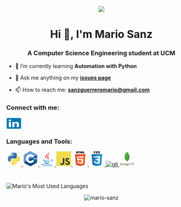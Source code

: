 <p align="center"><img src="https://i.imgur.com/A6bWGFl.gif"/></p>
<h1 align="center">Hi 👋, I'm Mario Sanz</h1>
<h3 align="center">A Computer Science Engineering student at UCM</h3>


- 🌱 I’m currently learning **Automation with Python**

- 💬 Ask me anything on my **[issues page]**

- 📫 How to reach me: **sanzguerreromario@gmail.com**

<h3 align="left">Connect with me:</h3>
<p align="left">
  <!--
  <a href="https://twitter.com/mariosanz_14" target="blank"><img align="center" src="https://cdn.jsdelivr.net/npm/simple-icons@3.0.1/icons/twitter.svg" alt="mariosanz_14" height="30" width="40" /></a>
  -->
  <a href="https://linkedin.com/in/mariosanzguerrero" target="blank"><img align="center" src="https://raw.githubusercontent.com/devicons/devicon/master/icons/linkedin/linkedin-original.svg" alt="mariosanzguerrero" height="30" width="40" /></a>
</p>

<h3 align="left">Languages and Tools:</h3>
<p align="left">
  <a href="https://www.python.org" target="_blank"> <img src="https://raw.githubusercontent.com/devicons/devicon/master/icons/python/python-original.svg" alt="python" width="40" height="40"/> </a>
  <a href="https://www.w3schools.com/cpp/" target="_blank"> <img src="https://raw.githubusercontent.com/devicons/devicon/master/icons/cplusplus/cplusplus-original.svg" alt="cplusplus" width="40" height="40"/> </a>
  <a href="https://www.java.com" target="_blank"> <img src="https://raw.githubusercontent.com/devicons/devicon/master/icons/java/java-original.svg" alt="java" width="40" height="40"/> </a>
  <a href="https://developer.mozilla.org/en-US/docs/Web/JavaScript" target="_blank"> <img src="https://raw.githubusercontent.com/devicons/devicon/master/icons/javascript/javascript-original.svg" alt="javascript" width="40" height="40"/> </a>
  <a href="https://www.w3.org/html/" target="_blank"> <img src="https://raw.githubusercontent.com/devicons/devicon/master/icons/html5/html5-original-wordmark.svg" alt="html5" width="40" height="40"/> </a>
  <a href="https://www.w3schools.com/css/" target="_blank"> <img src="https://raw.githubusercontent.com/devicons/devicon/master/icons/css3/css3-original-wordmark.svg" alt="css3" width="40" height="40"/> </a>
  <a href="https://git-scm.com/" target="_blank"> <img src="https://www.vectorlogo.zone/logos/git-scm/git-scm-icon.svg" alt="git" width="40" height="40"/> </a>
  <a href="https://www.mongodb.com/" target="_blank"> <img src="https://raw.githubusercontent.com/devicons/devicon/master/icons/mongodb/mongodb-original-wordmark.svg" alt="mongodb" width="40" height="40"/> </a>
</p>

<h1 align="center"></h1>
<img align="center" alt="Mario's Most Used Languages" src="https://github-readme-stats.vercel.app/api/top-langs/?username=mario-sanz&layout=compact&theme=monokai" />
<p align="center"> <img src="https://komarev.com/ghpvc/?username=mario-sanz&label=Profile%20views&color=0e75b6&style=flat" alt="mario-sanz" /> </p>

<!--
<p><img align="left" src="https://github-readme-stats.vercel.app/api/top-langs?username=mario-sanz&show_icons=true&theme=dracula&locale=en&layout=compact" alt="mario-sanz" /></p>

<!--
<p>&nbsp;<img align="center" src="https://github-readme-stats.vercel.app/api?username=mario-sanz&show_icons=true&theme=dracula&locale=en" alt="mario-sanz" /></p>

<!-- links -->
[issues page]: https://github.com/mario-sanz/mario-sanz/issues "mario-sanz/issues"
